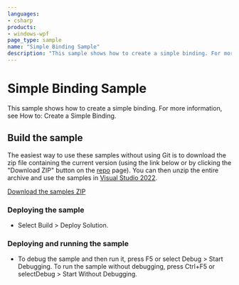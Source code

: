 ```yaml
---
languages:
- csharp
products:
- windows-wpf
page_type: sample
name: "Simple Binding Sample"        
description: "This sample shows how to create a simple binding. For more information, see How to: Create a Simple Binding."
---
```


# Simple Binding Sample
This sample shows how to create a simple binding. For more information, see How to: Create a Simple Binding.

## Build the sample
The easiest way to use these samples without using Git is to download the zip file containing the current version (using the link below or by clicking the "Download ZIP" button on the [repo](https://github.com/microsoft/WPF-Samples?tab=readme-ov-file) page). You can then unzip the entire archive and use the samples in [Visual Studio 2022](https://www.visualstudio.com/wpf-vs).

[Download the samples ZIP](../../../../archive/main.zip)

### Deploying the sample
- Select Build > Deploy Solution. 

### Deploying and running the sample
- To debug the sample and then run it, press F5 or select Debug >  Start Debugging. To run the sample without debugging, press Ctrl+F5 or selectDebug > Start Without Debugging. 


